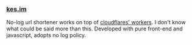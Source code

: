### [kes.im](https://kes.im)
No-log url shortener works on top of [cloudflares' workers](https://workers.cloudflare.com/). I don't know what could be said more than this. Developed with pure front-end and javascript, adopts no log policy.